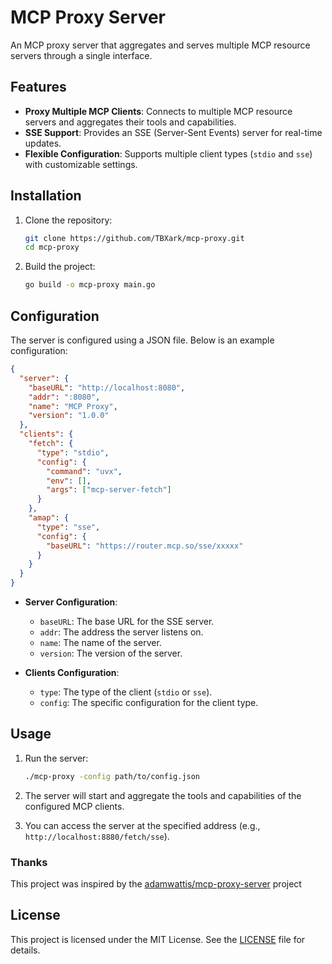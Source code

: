 # MCP Proxy Server

An MCP proxy server that aggregates and serves multiple MCP resource servers through a single interface.

## Features

- **Proxy Multiple MCP Clients**: Connects to multiple MCP resource servers and aggregates their tools and capabilities.
- **SSE Support**: Provides an SSE (Server-Sent Events) server for real-time updates.
- **Flexible Configuration**: Supports multiple client types (`stdio` and `sse`) with customizable settings.

## Installation

1. Clone the repository:
   ```bash
   git clone https://github.com/TBXark/mcp-proxy.git
   cd mcp-proxy
   ```

2. Build the project:
   ```bash
   go build -o mcp-proxy main.go
   ```

## Configuration

The server is configured using a JSON file. Below is an example configuration:

```json
{
  "server": {
    "baseURL": "http://localhost:8080",
    "addr": ":8080",
    "name": "MCP Proxy",
    "version": "1.0.0"
  },
  "clients": {
    "fetch": {
      "type": "stdio",
      "config": {
        "command": "uvx",
        "env": [],
        "args": ["mcp-server-fetch"]
      }
    },
    "amap": {
      "type": "sse",
      "config": {
        "baseURL": "https://router.mcp.so/sse/xxxxx"
      }
    }
  }
}
```

- **Server Configuration**:
  - `baseURL`: The base URL for the SSE server.
  - `addr`: The address the server listens on.
  - `name`: The name of the server.
  - `version`: The version of the server.

- **Clients Configuration**:
  - `type`: The type of the client (`stdio` or `sse`).
  - `config`: The specific configuration for the client type.

## Usage

1. Run the server:
   ```bash
   ./mcp-proxy -config path/to/config.json
   ```

2. The server will start and aggregate the tools and capabilities of the configured MCP clients.
3. You can access the server at the specified address (e.g., `http://localhost:8880/fetch/sse`).


### Thanks

This project was inspired by the [adamwattis/mcp-proxy-server](https://github.com/adamwattis/mcp-proxy-server) project



## License

This project is licensed under the MIT License. See the [LICENSE](LICENSE) file for details.